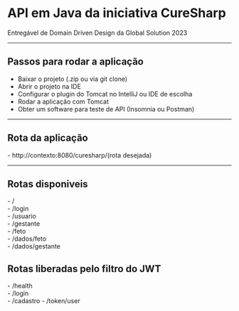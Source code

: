 # API em Java da iniciativa CureSharp
Entregável de Domain Driven Design da Global Solution 2023

<hr>

<h2>Passos para rodar a aplicação</h2>

- Baixar o projeto (.zip ou via git clone)
- Abrir o projeto na IDE
- Configurar o plugin do Tomcat no IntelliJ ou IDE de escolha
- Rodar a aplicação com Tomcat
- Obter um software para teste de API (Insomnia ou Postman)

<hr>
  <h2>Rota da aplicação</h2>
- http://contexto:8080/curesharp/(rota desejada)

<hr>

<h2>Rotas disponiveis</h2>
- /</br>
- /login</br>
- /usuario</br>
- /gestante</br>
- /feto</br>
- /dados/feto</br>
- /dados/gestante</br>

<h2>Rotas liberadas pelo filtro do JWT</h2>
- /health<br>
- /login</br>
- /cadastro
- /token/user
